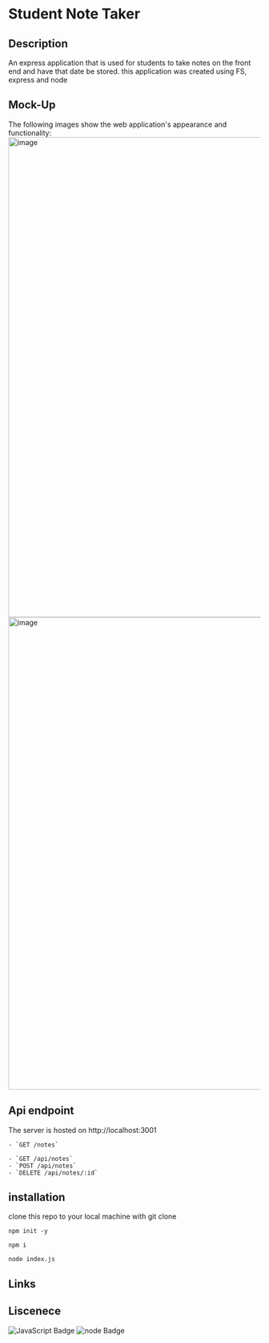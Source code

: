 # Student Note Taker

## Description

An express application that is used for students to take notes on the front end and have that date be stored. this application was created using FS, express and node

## Mock-Up

The following images show the web application's appearance and functionality:
<img width="958" alt="image" src="https://user-images.githubusercontent.com/63639477/198153964-34fba4be-f6c2-476c-80a2-c01b243b3801.png">
<img width="943" alt="image" src="https://user-images.githubusercontent.com/63639477/198154008-9c78e74c-0a56-4a1a-97df-d9942d3bbf98.png">



## Api endpoint

The server is hosted on http://localhost:3001

```
- `GET /notes`

- `GET /api/notes`
- `POST /api/notes`
- `DELETE /api/notes/:id`
```

## installation

clone this repo to your local machine with git clone <url>

```
npm init -y

npm i

node index.js
```

## Links

## Liscenece

![JavaScript Badge](https://img.shields.io/badge/Language-JavaScript-orange)
![node Badge](https://img.shields.io/badge/Language-Nodejs-green)
